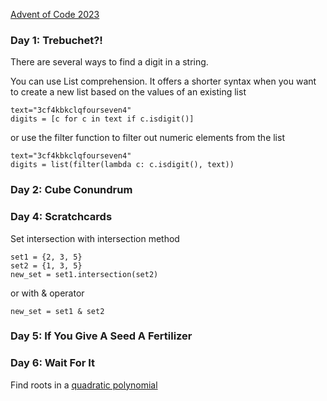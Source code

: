 [Advent of Code 2023][aoc-about]

### Day 1: Trebuchet?! 
There are several ways to find a digit in a string.


You can use List comprehension. It offers a shorter syntax when you want to create a new list based on the values of an existing list
```
text="3cf4kbkclqfourseven4"           
digits = [c for c in text if c.isdigit()]
```
or use the filter function to filter out numeric elements from the list
```  
text="3cf4kbkclqfourseven4" 
digits = list(filter(lambda c: c.isdigit(), text))
```  

### Day 2: Cube Conundrum

###  Day 4: Scratchcards
Set intersection with intersection method
```
set1 = {2, 3, 5}
set2 = {1, 3, 5}
new_set = set1.intersection(set2)
```
or with & operator
```
new_set = set1 & set2
```

### Day 5: If You Give A Seed A Fertilizer


### Day 6: Wait For It
Find roots in a [quadratic polynomial][fonction du second degre]

[aoc-about]:   https://adventofcode.com/2023/about
[fonction du second degre]: https://campussaintjean.be/IMG/pdf/chapitre_3_la_fonction_du_second_degre_1_.pdf